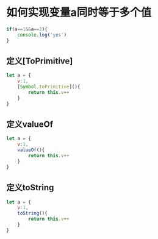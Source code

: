 # 如何实现变量a同时等于多个值

```js
if(a==1&&a==2){
    console.log('yes')
}
```

## 定义[ToPrimitive]
```js
let a = {
    v:1,
    [Symbol.toPrimitive](){
        return this.v++
    }
}
```

## 定义valueOf
```js
let a = {
    v:1,
    valueOf(){
        return this.v++
    }
}
```

## 定义toString
```js
let a = {
    v:1,
    toString(){
        return this.v++
    }
}
```


<comment/>
<tongji/>